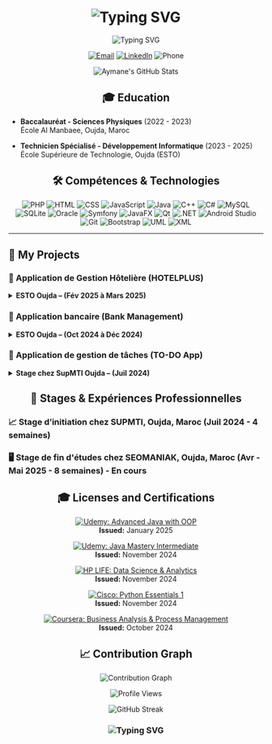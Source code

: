 <h1 align="center">
  <img src="https://readme-typing-svg.herokuapp.com?font=Fira+Code&size=30&duration=3000&pause=1000&color=2E9EF7&center=true&vCenter=true&width=435&lines=Hi+there!+👋;I'm+Aymane+AZIZ;Welcome+to+my+GitHub!" alt="Typing SVG" />
</h1>

<p align="center">
  <img src="https://readme-typing-svg.herokuapp.com?font=Fira+Code&pause=1000&color=27A4F7&center=true&vCenter=true&width=435&lines=Software+Developer;PHP+Developer;Always+Learning%2C+Always+Growing" alt="Typing SVG" />
</p>

<p align="center">
  <a href="mailto:aymenaziz1234g@gmail.com"><img src="https://img.shields.io/badge/Email-D14836?style=for-the-badge&logo=gmail&logoColor=white" alt="Email"></a>
  <a href="https://www.linkedin.com/in/aziz77"><img src="https://img.shields.io/badge/LinkedIn-0077B5?style=for-the-badge&logo=linkedin&logoColor=white" alt="LinkedIn"></a>
  <img src="https://img.shields.io/badge/Phone-+212766633323-green?style=for-the-badge" alt="Phone">
</p>

<p align="center">
  <img src="https://github-readme-stats.vercel.app/api?username=aymaneaziz&show_icons=true&theme=radical" alt="Aymane's GitHub Stats" />
</p>




<h2 align="center">🎓 Education</h2>

- **Baccalauréat - Sciences Physiques** (2022 - 2023)  
  École Al Manbaee, Oujda, Maroc

- **Technicien Spécialisé - Développement Informatique** (2023 - 2025)  
  École Supérieure de Technologie, Oujda (ESTO)



<h2 align="center">🛠️ Compétences & Technologies</h2>

<p align="center">
  <!-- Langages -->
  <img src="https://img.shields.io/badge/PHP-777BB4?style=for-the-badge&logo=php&logoColor=white" alt="PHP">
  <img src="https://img.shields.io/badge/HTML5-E34F26?style=for-the-badge&logo=html5&logoColor=white" alt="HTML">
  <img src="https://img.shields.io/badge/CSS3-1572B6?style=for-the-badge&logo=css3&logoColor=white" alt="CSS">
  <img src="https://img.shields.io/badge/JavaScript-F7DF1E?style=for-the-badge&logo=javascript&logoColor=black" alt="JavaScript">
  <img src="https://img.shields.io/badge/Java-ED8B00?style=for-the-badge&logo=java&logoColor=white" alt="Java">
  <img src="https://img.shields.io/badge/C++-00599C?style=for-the-badge&logo=c%2B%2B&logoColor=white" alt="C++">
  <img src="https://img.shields.io/badge/C%23-239120?style=for-the-badge&logo=csharp&logoColor=white" alt="C#">

  <!-- Bases de données -->
  <img src="https://img.shields.io/badge/MySQL-4479A1?style=for-the-badge&logo=mysql&logoColor=white" alt="MySQL">
  <img src="https://img.shields.io/badge/SQLite-003B57?style=for-the-badge&logo=sqlite&logoColor=white" alt="SQLite">
  <img src="https://img.shields.io/badge/Oracle-FF0000?style=for-the-badge&logo=oracle&logoColor=white" alt="Oracle">

  <!-- Frameworks -->
  <img src="https://img.shields.io/badge/Symfony-000000?style=for-the-badge&logo=symfony&logoColor=white" alt="Symfony">
  <img src="https://img.shields.io/badge/JavaFX-4479A1?style=for-the-badge&logo=java&logoColor=white" alt="JavaFX">
  <img src="https://img.shields.io/badge/Qt-41CD52?style=for-the-badge&logo=qt&logoColor=white" alt="Qt">
  <img src="https://img.shields.io/badge/.NET-512BD4?style=for-the-badge&logo=dotnet&logoColor=white" alt=".NET">
  <img src="https://img.shields.io/badge/Android%20Studio-3DDC84?style=for-the-badge&logo=android-studio&logoColor=white" alt="Android Studio">

  <!-- Outils -->
  <img src="https://img.shields.io/badge/Git-F05032?style=for-the-badge&logo=git&logoColor=white" alt="Git">
  <img src="https://img.shields.io/badge/Bootstrap-563D7C?style=for-the-badge&logo=bootstrap&logoColor=white" alt="Bootstrap">
  <img src="https://img.shields.io/badge/UML-007ACC?style=for-the-badge" alt="UML">
  <img src="https://img.shields.io/badge/XML-FF6600?style=for-the-badge" alt="XML">
</p>

</p>

---

## 📂 My Projects

### 🏨 Application de Gestion Hôtelière (HOTELPLUS) 
<details> 
  <summary><strong>ESTO Oujda – (Fév 2025 à Mars 2025)</strong></summary> 
  Développement de deux applications (web et desktop) pour la gestion des réservations, des chambres, des services, etc. 
  **Technologies :**Arch MVC, HTML, CSS, JavaScript, AJAX, PHP, MySQL, Java, JavaFX </details>

### 🧮  Application bancaire (Bank Management) 
<details>
  <summary><strong>ESTO Oujda – (Oct 2024 à Déc 2024)</strong></summary> 
  Création d'un système bancaire sécurisé avec gestion des comptes, des transactions et de l'authentification. 
  **Technologies :** Qt Creator, C++, SQLite </details>

### 📑 Application de gestion de tâches (TO-DO App)  
<details> 
  <summary><strong>Stage chez SupMTI Oujda – (Juil 2024)</strong></summary>
  Développement d'une application permettant de gérer des tâches, des projets et le suivi des progrès. 
  **Technologies :** HTML, CSS, JavaScript, PHP, MySQL 
</details>


<h2 align="center">💼 Stages & Expériences Professionnelles</h2>

### 📈 Stage d’initiation chez SUPMTI, Oujda, Maroc (Juil 2024 - 4 semaines)

### 🖥️ Stage de fin d'études chez SEOMANIAK, Oujda, Maroc (Avr -Mai 2025 - 8 semaines) - **En cours**


<h2 align="center">🎓 Licenses and Certifications</h2>


  <!-- Udemy - Advanced Java -->
  <p align="center">
    <a href="https://www.udemy.com/certificate/UC-4b065a41-60c5-4e37-886e-4fa778f999a8/" target="_blank">
      <img src="https://img.shields.io/badge/Udemy%20-%20Advanced%20Java%20with%20OOP-yellow?style=for-the-badge&logo=Udemy" alt="Udemy: Advanced Java with OOP">
    </a>
    <br>
    <strong>Issued:</strong> January 2025
  </p>

  <!-- Udemy - Java Mastery Intermediate -->
  <p align="center">
    <a href="https://www.udemy.com/certificate/UC-f0248104-319d-4c2d-89ca-be8f20a0b181/" target="_blank">
      <img src="https://img.shields.io/badge/Udemy%20-%20Java%20Mastery%20Intermediate-orange?style=for-the-badge&logo=Udemy" alt="Udemy: Java Mastery Intermediate">
    </a>
    <br>
    <strong>Issued:</strong> November 2024
  </p>

  <!-- HP LIFE - Data Science -->
<p align="center">
    <a href="https://www.life-global.org/certificate/ce493ffb-fcbc-40f3-a484-407348c2f3aa" target="_blank">
      <img src="https://img.shields.io/badge/HP%20LIFE%20-%20Data%20Science%20%26%20Analytics-red?style=for-the-badge&logo=hp" alt="HP LIFE: Data Science & Analytics">
    </a>
    <br>
    <strong>Issued:</strong> November 2024
  </p>

  <!-- Cisco - Python Essentials 1 -->
  <p align="center">
    <a href="https://www.credly.com/badges/40cfbed1-6c70-41fb-adc6-b75ac4f41a24" target="_blank">
      <img src="https://img.shields.io/badge/Cisco%20-%20Python%20Essentials%201-007ACC?style=for-the-badge&logo=python" alt="Cisco: Python Essentials 1">
    </a>
    <br>
    <strong>Issued:</strong> November 2024
  </p>

  <!-- Coursera - Business Analysis -->
  <p align="center">
    <a href="https://coursera.org/share/1c3dbfb3bf48f978529d4805ce23c266" target="_blank">
      <img src="https://img.shields.io/badge/Coursera%20-%20Business%20Analysis%20%26%20Process%20Management-00008B?style=for-the-badge&logo=Coursera" alt="Coursera: Business Analysis & Process Management">
    </a>
    <br>
    <strong>Issued:</strong> October 2024
  </p>









<h2 align="center">📈  Contribution Graph</h2>


<p align="center">
  <img src="https://github-readme-activity-graph.vercel.app/graph?username=aymaneaziz&theme=react-dark" alt="Contribution Graph" />
</p>


<p align="center">
  <img src="https://komarev.com/ghpvc/?username=aymaneaziz&color=blueviolet&style=flat-square" alt="Profile Views" />
</p>


<p align="center">
  <img src="https://github-readme-streak-stats.herokuapp.com/?user=aymaneaziz&theme=radical" alt="GitHub Streak" />
</p>

<h3 align="center">
  <img src="https://readme-typing-svg.herokuapp.com?font=Fira+Code&pause=1000&color=27A4F7&center=true&vCenter=true&width=435&lines=Always+learning%2C+always+growing.;Thank+you+for+visiting!" alt="Typing SVG" />
</h3>
